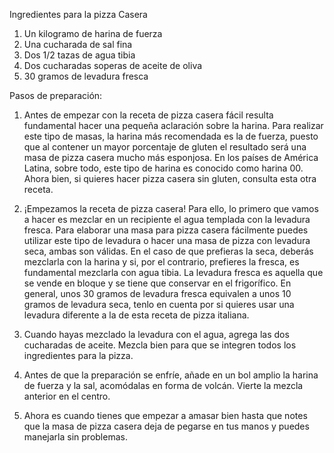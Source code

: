 Ingredientes para la pizza Casera

1. Un kilogramo de harina de fuerza
2. Una cucharada de sal fina
3. Dos 1/2 tazas de agua tibia
4. Dos cucharadas soperas de aceite de oliva
5. 30 gramos de levadura fresca

Pasos de preparación:

1. Antes de empezar con la receta de pizza casera fácil resulta fundamental hacer una pequeña aclaración sobre la harina. Para realizar este tipo de masas, la harina más recomendada es la de fuerza, puesto que al contener un mayor porcentaje de gluten el resultado será una masa de pizza casera mucho más esponjosa. En los países de América Latina, sobre todo, este tipo de harina es conocido como harina 00. Ahora bien, si quieres hacer pizza casera sin gluten, consulta esta otra receta.

2. ¡Empezamos la receta de pizza casera! Para ello, lo primero que vamos a hacer es mezclar en un recipiente el agua templada con la levadura fresca. Para elaborar una masa para pizza casera fácilmente puedes utilizar este tipo de levadura o hacer una masa de pizza con levadura seca, ambas son válidas. En el caso de que prefieras la seca, deberás mezclarla con la harina y si, por el contrario, prefieres la fresca, es fundamental mezclarla con agua tibia. La levadura fresca es aquella que se vende en bloque y se tiene que conservar en el frigorífico.
En general, unos 30 gramos de levadura fresca equivalen a unos 10 gramos de levadura seca, tenlo en cuenta por si quieres usar una levadura diferente a la de esta receta de pizza italiana.

3. Cuando hayas mezclado la levadura con el agua, agrega las dos cucharadas de aceite. Mezcla bien para que se integren todos los ingredientes para la pizza.

4. Antes de que la preparación se enfríe, añade en un bol amplio la harina de fuerza y la sal, acomódalas en forma de volcán. Vierte la mezcla anterior en el centro.

5. Ahora es cuando tienes que empezar a amasar bien hasta que notes que la masa de pizza casera deja de pegarse en tus manos y puedes manejarla sin problemas.
